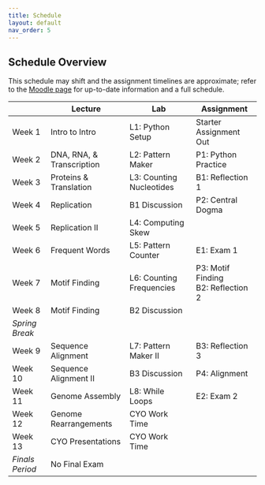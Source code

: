 ```yaml
---
title: Schedule
layout: default
nav_order: 5
---
```


## Schedule Overview

This schedule may shift and the assignment timelines are approximate; refer to the [Moodle page](https://moodle.reed.edu/course/view.php?id=5950) for up-to-date information and a full schedule.

| | Lecture | Lab | Assignment |
| --- | --- | --- | --- |
| Week 1 | Intro to Intro | L1: Python Setup | Starter Assignment Out |
| Week 2 | DNA, RNA, & Transcription | L2: Pattern Maker | P1: Python Practice |
| Week 3 | Proteins & Translation | L3: Counting Nucleotides | B1: Reflection 1 |
| Week 4 | Replication | B1 Discussion | P2: Central Dogma |
| Week 5 | Replication II | L4: Computing Skew | |
| Week 6 | Frequent Words | L5: Pattern Counter | E1: Exam 1 |
| Week 7 | Motif Finding | L6: Counting Frequencies | P3: Motif Finding<br>B2: Reflection 2 |
| Week 8 | Motif Finding | B2 Discussion |  |
|  _Spring Break_ | | |
| Week 9 | Sequence Alignment |  L7: Pattern Maker II  | B3: Reflection 3|
| Week 10 | Sequence Alignment II | B3 Discussion| P4: Alignment |
| Week 11 | Genome Assembly | L8: While Loops | E2: Exam 2 |
| Week 12 | Genome Rearrangements | CYO Work Time |  |
| Week 13 | CYO Presentations | CYO Work Time |  |
| _Finals Period_ | No Final Exam | | |
